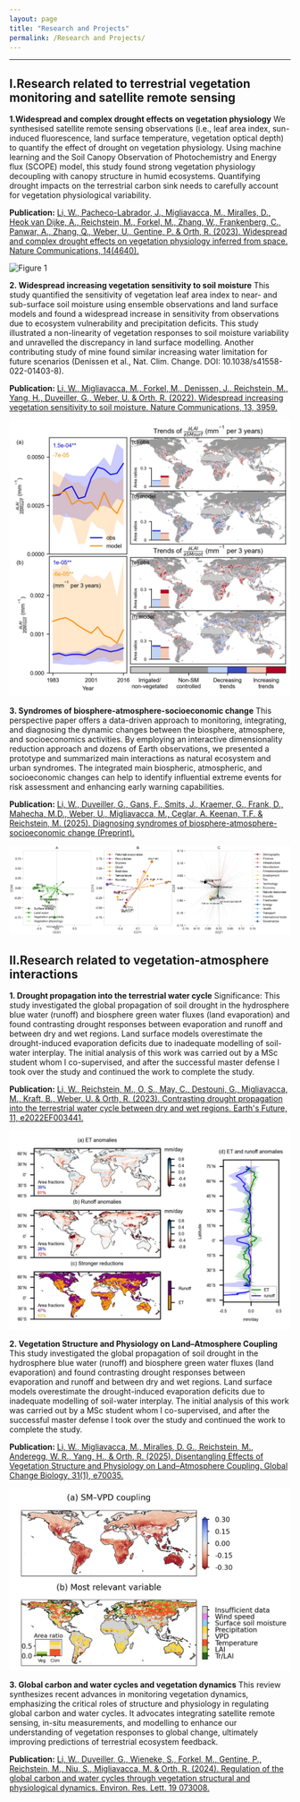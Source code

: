 ```yaml
---
layout: page
title: "Research and Projects"
permalink: /Research and Projects/
---
```

---

## I.Research related to terrestrial vegetation monitoring and satellite remote sensing

**1.Widespread and complex drought effects on vegetation physiology**
We synthesised satellite remote sensing observations (i.e., leaf area index, sun-induced fluorescence, land surface temperature, vegetation optical depth) to quantify the effect of drought on vegetation physiology. Using machine learning and the Soil Canopy Observation of Photochemistry and Energy flux (SCOPE) model, this study found strong vegetation physiology decoupling with canopy structure in humid ecosystems. Quantifying drought impacts on the terrestrial carbon sink needs to carefully account for vegetation physiological variability.

**Publication:**
[Li, W., Pacheco-Labrador, J., Migliavacca, M., Miralles, D., Heok van Dijke, A., Reichstein, M., Forkel, M., Zhang, W., Frankenberg, C., Panwar, A., Zhang, Q., Weber, U., Gentine, P. & Orth, R. (2023). Widespread and complex drought effects on vegetation physiology inferred from space. Nature Communications, 14(4640).](https://www.nature.com/articles/s41467-023-40226-9)

![Figure 1](figure/fig1_research.jpg)

**2. Widespread increasing vegetation sensitivity to soil moisture**
This study quantified the sensitivity of vegetation leaf area index to near- and sub-surface soil moisture using ensemble observations and land surface models and found a widespread increase in sensitivity from observations due to ecosystem vulnerability and precipitation deficits. This study illustrated a non-linearity of vegetation responses to soil moisture variability and unravelled the discrepancy in land surface modelling. Another contributing study of mine found similar increasing water limitation for future scenarios (Denissen et al., Nat. Clim. Change. DOI: 10.1038/s41558-022-01403-8).

**Publication:**
[Li, W., Migliavacca, M., Forkel, M., Denissen, J., Reichstein, M., Yang, H., Duveiller, G., Weber, U. & Orth, R. (2022). Widespread increasing vegetation sensitivity to soil moisture. Nature Communications, 13, 3959.](https://doi.org/10.1038/s41467-022-31667-9)

![Figure 2](figure/fig2_research.jpg)

**3. Syndromes of biosphere-atmosphere-socioeconomic change**
This perspective paper offers a data-driven approach to monitoring, integrating, and diagnosing the dynamic changes between the biosphere, atmosphere, and socioeconomics activities. By employing an interactive dimensionality reduction approach and dozens of Earth observations, we presented a prototype and summarized main interactions as natural ecosystem and urban syndromes. The integrated main biospheric, atmospheric, and socioeconomic changes can help to identify influential extreme events for risk assessment and enhancing early warning capabilities.

**Publication:**
[Li, W., Duveiller, G., Gans, F., Smits, J., Kraemer, G., Frank, D., Mahecha, M.D., Weber, U., Migliavacca, M., Ceglar, A. Keenan, T.F. & Reichstein, M. (2025). Diagnosing syndromes of biosphere-atmosphere-socioeconomic change (Preprint).](https://doi.org/10.48550/arXiv.2503.08874)

![Figure 3](figure/io_fig1.png)

## II.Research related to vegetation-atmosphere interactions

**1. Drought propagation into the terrestrial water cycle**
Significance: This study investigated the global propagation of soil drought in the hydrosphere blue water (runoff) and biosphere green water fluxes (land evaporation) and found contrasting drought responses between evaporation and runoff and between dry and wet regions. Land surface models overestimate the drought-induced evaporation deficits due to inadequate modelling of soil-water interplay. The initial analysis of this work was carried out by a MSc student whom I co-supervised, and after the successful master defense I took over the study and continued the work to complete the study.

**Publication:**
[Li, W., Reichstein, M., O, S., May, C., Destouni, G., Migliavacca, M., Kraft, B., Weber, U. & Orth, R. (2023). Contrasting drought propagation into the terrestrial water cycle between dry and wet regions. Earth's Future, 11, e2022EF003441.](https://doi.org/10.1029/2022EF003441)

![Figure 4](figure/fig3_research.jpg)

**2. Vegetation Structure and Physiology on Land–Atmosphere Coupling**
This study investigated the global propagation of soil drought in the hydrosphere blue water (runoff) and biosphere green water fluxes (land evaporation) and found contrasting drought responses between evaporation and runoff and between dry and wet regions. Land surface models overestimate the drought-induced evaporation deficits due to inadequate modelling of soil-water interplay. The initial analysis of this work was carried out by a MSc student whom I co-supervised, and after the successful master defense I took over the study and continued the work to complete the study.

**Publication:**
[Li, W., Migliavacca, M., Miralles, D. G., Reichstein, M., Anderegg, W. R., Yang, H., & Orth, R. (2025). Disentangling Effects of Vegetation Structure and Physiology on Land–Atmosphere Coupling. Global Change Biology, 31(1), e70035.](https://doi.org/10.1111/gcb.70035)

![Figure 4](figure/fig4_research.jpg)

**3. Global carbon and water cycles and vegetation dynamics**
This review synthesizes recent advances in monitoring vegetation dynamics, emphasizing the critical roles of structure and physiology in regulating global carbon and water cycles. It advocates integrating satellite remote sensing, in-situ measurements, and modelling to enhance our understanding of vegetation responses to global change, ultimately improving predictions of terrestrial ecosystem feedback.

**Publication:**
[Li, W., Duveiller, G., Wieneke, S., Forkel, M., Gentine, P., Reichstein, M., Niu, S., Migliavacca, M. & Orth, R. (2024). Regulation of the global carbon and water cycles through vegetation structural and physiological dynamics. Environ. Res. Lett. 19 073008.](https://doi.org/10.1088/1748-9326/ad5858)

